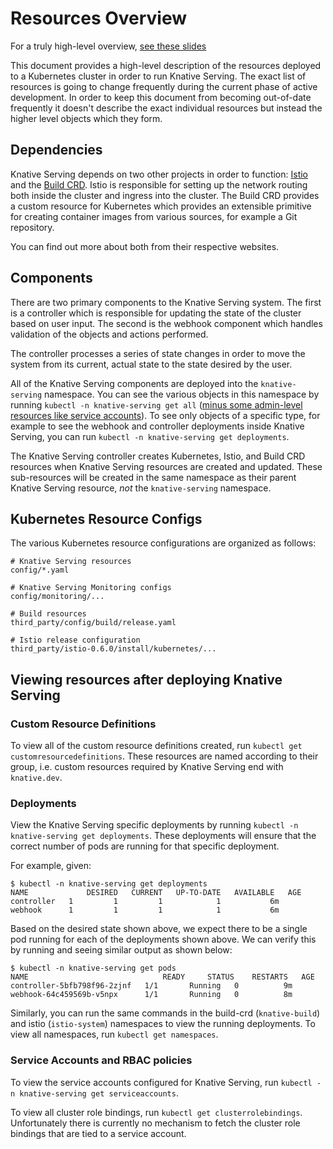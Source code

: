 # Resources Overview

For a truly high-level overview, [see these slides](https://docs.google.com/presentation/d/1CbwVC7W2JaSxRyltU8CS1bIsrIXu1RrZqvnlMlDaaJE/edit#slide=id.p)

This document provides a high-level description of the resources deployed to a Kubernetes cluster in order to run Knative Serving. The exact list of resources is going to change frequently during the current phase of active development. In order to keep this document from becoming out-of-date frequently it doesn't describe the exact individual resources but instead the higher level objects which they form.

## Dependencies

Knative Serving depends on two other projects in order to function: [Istio][istio] and the [Build CRD][build-crd]. Istio is responsible for setting up the network routing both inside the cluster and ingress into the cluster. The Build CRD provides a custom resource for Kubernetes which provides an extensible primitive for creating container images from various sources, for example a Git repository.

You can find out more about both from their respective websites.

[istio]: https://istio.io/
[build-crd]: https://github.com/knative/build

## Components

There are two primary components to the Knative Serving system. The first is a controller which is responsible for updating the state of the cluster based on user input. The second is the webhook component which handles validation of the objects and actions performed.

The controller processes a series of state changes in order to move the system from its current, actual state to the state desired by the user.

All of the Knative Serving components are deployed into the `knative-serving` namespace. You can see the various objects in this namespace by running `kubectl -n knative-serving get all` ([minus some admin-level resources like service accounts](https://github.com/kubernetes/kubectl/issues/151)). To see only objects of a specific type, for example to see the webhook and controller deployments inside Knative Serving, you can run `kubectl -n knative-serving get deployments`.

The Knative Serving controller creates Kubernetes, Istio, and Build CRD resources when Knative Serving resources are created and updated. These sub-resources will be created in the same namespace as their parent Knative Serving resource, _not_ the `knative-serving` namespace.

## Kubernetes Resource Configs

The various Kubernetes resource configurations are organized as follows:

```plain
# Knative Serving resources
config/*.yaml

# Knative Serving Monitoring configs
config/monitoring/...

# Build resources
third_party/config/build/release.yaml

# Istio release configuration
third_party/istio-0.6.0/install/kubernetes/...
```

## Viewing resources after deploying Knative Serving

### Custom Resource Definitions

To view all of the custom resource definitions created, run `kubectl get customresourcedefinitions`. These resources are named according to their group, i.e. custom resources required by Knative Serving end with `knative.dev`.

### Deployments

View the Knative Serving specific deployments by running `kubectl -n knative-serving get deployments`. These deployments will ensure that the correct number of pods are running for that specific deployment.

For example, given:

```console
$ kubectl -n knative-serving get deployments
NAME             DESIRED   CURRENT   UP-TO-DATE   AVAILABLE   AGE
controller   1         1         1            1           6m
webhook      1         1         1            1           6m
```

Based on the desired state shown above, we expect there to be a single pod running for each of the deployments shown above. We can verify this by running and seeing similar output as shown below:

```console
$ kubectl -n knative-serving get pods
NAME                              READY     STATUS    RESTARTS   AGE
controller-5bfb798f96-2zjnf   1/1       Running   0          9m
webhook-64c459569b-v5npx      1/1       Running   0          8m
```

Similarly, you can run the same commands in the build-crd (`knative-build`) and istio (`istio-system`) namespaces to view the running deployments. To view all namespaces, run `kubectl get namespaces`.

### Service Accounts and RBAC policies

To view the service accounts configured for Knative Serving, run `kubectl -n knative-serving get serviceaccounts`.

To view all cluster role bindings, run `kubectl get clusterrolebindings`. Unfortunately there is currently no mechanism to fetch the cluster role bindings that are tied to a service account.

